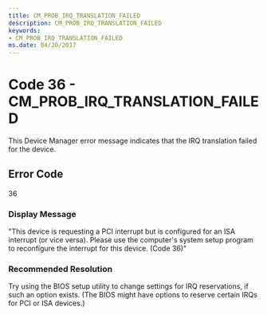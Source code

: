 ```yaml
---
title: CM_PROB_IRQ_TRANSLATION_FAILED
description: CM_PROB_IRQ_TRANSLATION_FAILED
keywords:
- CM_PROB_IRQ_TRANSLATION_FAILED
ms.date: 04/20/2017
---
```


# Code 36 - CM_PROB_IRQ_TRANSLATION_FAILED

This Device Manager error message indicates that the IRQ translation failed for the device.

## Error Code

36

### Display Message

"This device is requesting a PCI interrupt but is configured for an ISA interrupt (or vice versa). Please use the computer's system setup program to reconfigure the interrupt for this device. (Code 36)"

### Recommended Resolution

Try using the BIOS setup utility to change settings for IRQ reservations, if such an option exists. (The BIOS might have options to reserve certain IRQs for PCI or ISA devices.)
